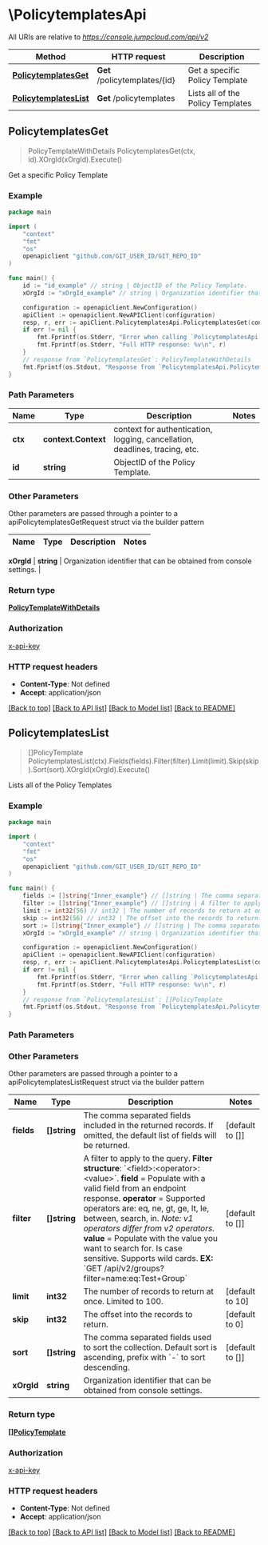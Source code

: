 # \PolicytemplatesApi

All URIs are relative to *https://console.jumpcloud.com/api/v2*

Method | HTTP request | Description
------------- | ------------- | -------------
[**PolicytemplatesGet**](PolicytemplatesApi.md#PolicytemplatesGet) | **Get** /policytemplates/{id} | Get a specific Policy Template
[**PolicytemplatesList**](PolicytemplatesApi.md#PolicytemplatesList) | **Get** /policytemplates | Lists all of the Policy Templates



## PolicytemplatesGet

> PolicyTemplateWithDetails PolicytemplatesGet(ctx, id).XOrgId(xOrgId).Execute()

Get a specific Policy Template



### Example

```go
package main

import (
    "context"
    "fmt"
    "os"
    openapiclient "github.com/GIT_USER_ID/GIT_REPO_ID"
)

func main() {
    id := "id_example" // string | ObjectID of the Policy Template.
    xOrgId := "xOrgId_example" // string | Organization identifier that can be obtained from console settings. (optional)

    configuration := openapiclient.NewConfiguration()
    apiClient := openapiclient.NewAPIClient(configuration)
    resp, r, err := apiClient.PolicytemplatesApi.PolicytemplatesGet(context.Background(), id).XOrgId(xOrgId).Execute()
    if err != nil {
        fmt.Fprintf(os.Stderr, "Error when calling `PolicytemplatesApi.PolicytemplatesGet``: %v\n", err)
        fmt.Fprintf(os.Stderr, "Full HTTP response: %v\n", r)
    }
    // response from `PolicytemplatesGet`: PolicyTemplateWithDetails
    fmt.Fprintf(os.Stdout, "Response from `PolicytemplatesApi.PolicytemplatesGet`: %v\n", resp)
}
```

### Path Parameters


Name | Type | Description  | Notes
------------- | ------------- | ------------- | -------------
**ctx** | **context.Context** | context for authentication, logging, cancellation, deadlines, tracing, etc.
**id** | **string** | ObjectID of the Policy Template. | 

### Other Parameters

Other parameters are passed through a pointer to a apiPolicytemplatesGetRequest struct via the builder pattern


Name | Type | Description  | Notes
------------- | ------------- | ------------- | -------------

 **xOrgId** | **string** | Organization identifier that can be obtained from console settings. | 

### Return type

[**PolicyTemplateWithDetails**](PolicyTemplateWithDetails.md)

### Authorization

[x-api-key](../README.md#x-api-key)

### HTTP request headers

- **Content-Type**: Not defined
- **Accept**: application/json

[[Back to top]](#) [[Back to API list]](../README.md#documentation-for-api-endpoints)
[[Back to Model list]](../README.md#documentation-for-models)
[[Back to README]](../README.md)


## PolicytemplatesList

> []PolicyTemplate PolicytemplatesList(ctx).Fields(fields).Filter(filter).Limit(limit).Skip(skip).Sort(sort).XOrgId(xOrgId).Execute()

Lists all of the Policy Templates



### Example

```go
package main

import (
    "context"
    "fmt"
    "os"
    openapiclient "github.com/GIT_USER_ID/GIT_REPO_ID"
)

func main() {
    fields := []string{"Inner_example"} // []string | The comma separated fields included in the returned records. If omitted, the default list of fields will be returned.  (optional) (default to [])
    filter := []string{"Inner_example"} // []string | A filter to apply to the query.  **Filter structure**: `<field>:<operator>:<value>`.  **field** = Populate with a valid field from an endpoint response.  **operator** =  Supported operators are: eq, ne, gt, ge, lt, le, between, search, in. _Note: v1 operators differ from v2 operators._  **value** = Populate with the value you want to search for. Is case sensitive. Supports wild cards.  **EX:** `GET /api/v2/groups?filter=name:eq:Test+Group` (optional) (default to [])
    limit := int32(56) // int32 | The number of records to return at once. Limited to 100. (optional) (default to 10)
    skip := int32(56) // int32 | The offset into the records to return. (optional) (default to 0)
    sort := []string{"Inner_example"} // []string | The comma separated fields used to sort the collection. Default sort is ascending, prefix with `-` to sort descending.  (optional) (default to [])
    xOrgId := "xOrgId_example" // string | Organization identifier that can be obtained from console settings. (optional)

    configuration := openapiclient.NewConfiguration()
    apiClient := openapiclient.NewAPIClient(configuration)
    resp, r, err := apiClient.PolicytemplatesApi.PolicytemplatesList(context.Background()).Fields(fields).Filter(filter).Limit(limit).Skip(skip).Sort(sort).XOrgId(xOrgId).Execute()
    if err != nil {
        fmt.Fprintf(os.Stderr, "Error when calling `PolicytemplatesApi.PolicytemplatesList``: %v\n", err)
        fmt.Fprintf(os.Stderr, "Full HTTP response: %v\n", r)
    }
    // response from `PolicytemplatesList`: []PolicyTemplate
    fmt.Fprintf(os.Stdout, "Response from `PolicytemplatesApi.PolicytemplatesList`: %v\n", resp)
}
```

### Path Parameters



### Other Parameters

Other parameters are passed through a pointer to a apiPolicytemplatesListRequest struct via the builder pattern


Name | Type | Description  | Notes
------------- | ------------- | ------------- | -------------
 **fields** | **[]string** | The comma separated fields included in the returned records. If omitted, the default list of fields will be returned.  | [default to []]
 **filter** | **[]string** | A filter to apply to the query.  **Filter structure**: &#x60;&lt;field&gt;:&lt;operator&gt;:&lt;value&gt;&#x60;.  **field** &#x3D; Populate with a valid field from an endpoint response.  **operator** &#x3D;  Supported operators are: eq, ne, gt, ge, lt, le, between, search, in. _Note: v1 operators differ from v2 operators._  **value** &#x3D; Populate with the value you want to search for. Is case sensitive. Supports wild cards.  **EX:** &#x60;GET /api/v2/groups?filter&#x3D;name:eq:Test+Group&#x60; | [default to []]
 **limit** | **int32** | The number of records to return at once. Limited to 100. | [default to 10]
 **skip** | **int32** | The offset into the records to return. | [default to 0]
 **sort** | **[]string** | The comma separated fields used to sort the collection. Default sort is ascending, prefix with &#x60;-&#x60; to sort descending.  | [default to []]
 **xOrgId** | **string** | Organization identifier that can be obtained from console settings. | 

### Return type

[**[]PolicyTemplate**](PolicyTemplate.md)

### Authorization

[x-api-key](../README.md#x-api-key)

### HTTP request headers

- **Content-Type**: Not defined
- **Accept**: application/json

[[Back to top]](#) [[Back to API list]](../README.md#documentation-for-api-endpoints)
[[Back to Model list]](../README.md#documentation-for-models)
[[Back to README]](../README.md)

